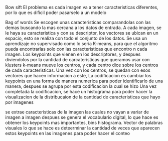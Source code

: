 Bow sift
El problema es cada imagen va a tener caracteristicas diferentes, por lo que es dificil poder pasarselo a un modelo

Bag of words
Se escogen unas caracteristicas comparandolas con las demas buscando  la mas cercana a los datos de entrada.
A cada imagen, se le haya su caracteristica y con su descriptor, los vectores se ubican en un espacio, esto se realiza con todo el conjunto de los datos.
Se usa un aprendizaje no supervisado como lo seria  K-means, para que el algoritmo pueda encontrarlas solo con las caracteristicas que encontro n cada imagen.
Los keypoints que vienen en los descriptores, y despues diviendolos por la cantidad de carcateristicas que queramos usar con klusters
k-means mueve los centros, y cada centro dice sobre los centros de cada caracteristicas.
Una vez con los centros, se quedan con esos vectores que hacen informacion a este, 
La codificacion es cambiar los keypoints en una forma de manera numerica para poder identificarlo de una manera, despues se agrupa por esta codificacion la cual se hizo 
Una vez completada la codificacion, se hace un histograma para poder hacer la visualizacion de la distribucaion de la cantidad de caracteristicas que hayo por imagenes

se extrae caracteristicas de la imagen las cuales no vayan a variar de imagen a imagen
despues se genera el vocabulario digital, lo que hace es obtener los keypoints mas importantes, bins histograma.
Vector de palabras visuales lo que se hace es deteerminar la cantidad de veces que aparecen estos keypoints en las imagenes para poder hacer el conteo